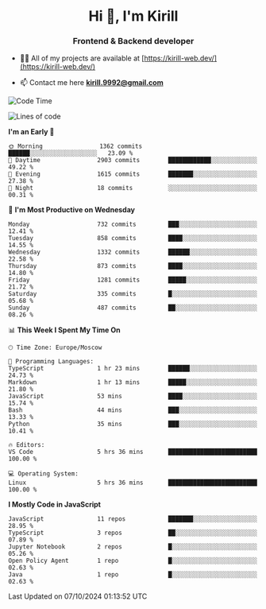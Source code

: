 <h1 align="center">Hi 👋, I'm Kirill</h1>
<h3 align="center">Frontend & Backend developer</h3>

- 👨‍💻 All of my projects are available at [https://kirill-web.dev/](https://kirill-web.dev/)

- 📫 Contact me here **kirill.9992@gmail.com**











<!--START_SECTION:waka-->
![Code Time](http://img.shields.io/badge/Code%20Time-1%2C987%20hrs%2058%20mins-blue)

![Lines of code](https://img.shields.io/badge/From%20Hello%20World%20I%27ve%20Written-4.6%20million%20lines%20of%20code-blue)

**I'm an Early 🐤** 

```text
🌞 Morning                1362 commits        ██████░░░░░░░░░░░░░░░░░░░   23.09 % 
🌆 Daytime                2903 commits        ████████████░░░░░░░░░░░░░   49.22 % 
🌃 Evening                1615 commits        ███████░░░░░░░░░░░░░░░░░░   27.38 % 
🌙 Night                  18 commits          ░░░░░░░░░░░░░░░░░░░░░░░░░   00.31 % 
```
📅 **I'm Most Productive on Wednesday** 

```text
Monday                   732 commits         ███░░░░░░░░░░░░░░░░░░░░░░   12.41 % 
Tuesday                  858 commits         ████░░░░░░░░░░░░░░░░░░░░░   14.55 % 
Wednesday                1332 commits        ██████░░░░░░░░░░░░░░░░░░░   22.58 % 
Thursday                 873 commits         ████░░░░░░░░░░░░░░░░░░░░░   14.80 % 
Friday                   1281 commits        █████░░░░░░░░░░░░░░░░░░░░   21.72 % 
Saturday                 335 commits         █░░░░░░░░░░░░░░░░░░░░░░░░   05.68 % 
Sunday                   487 commits         ██░░░░░░░░░░░░░░░░░░░░░░░   08.26 % 
```


📊 **This Week I Spent My Time On** 

```text
🕑︎ Time Zone: Europe/Moscow

💬 Programming Languages: 
TypeScript               1 hr 23 mins        ██████░░░░░░░░░░░░░░░░░░░   24.73 % 
Markdown                 1 hr 13 mins        █████░░░░░░░░░░░░░░░░░░░░   21.80 % 
JavaScript               53 mins             ████░░░░░░░░░░░░░░░░░░░░░   15.74 % 
Bash                     44 mins             ███░░░░░░░░░░░░░░░░░░░░░░   13.33 % 
Python                   35 mins             ███░░░░░░░░░░░░░░░░░░░░░░   10.41 % 

🔥 Editors: 
VS Code                  5 hrs 36 mins       █████████████████████████   100.00 % 

💻 Operating System: 
Linux                    5 hrs 36 mins       █████████████████████████   100.00 % 
```

**I Mostly Code in JavaScript** 

```text
JavaScript               11 repos            ███████░░░░░░░░░░░░░░░░░░   28.95 % 
TypeScript               3 repos             ██░░░░░░░░░░░░░░░░░░░░░░░   07.89 % 
Jupyter Notebook         2 repos             █░░░░░░░░░░░░░░░░░░░░░░░░   05.26 % 
Open Policy Agent        1 repo              █░░░░░░░░░░░░░░░░░░░░░░░░   02.63 % 
Java                     1 repo              █░░░░░░░░░░░░░░░░░░░░░░░░   02.63 % 
```




 Last Updated on 07/10/2024 01:13:52 UTC
<!--END_SECTION:waka-->
